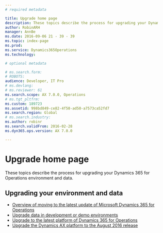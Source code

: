 ```yaml
---
# required metadata

title: Upgrade home page
description: These topics describe the process for upgrading your Dynamics 365 for Operations environment and data.
author: RobinARH
manager: AnnBe
ms.date: 2016-09-06 21 - 39 - 39
ms.topic: index-page
ms.prod: 
ms.service: Dynamics365Operations
ms.technology: 

# optional metadata

# ms.search.form: 
# ROBOTS: 
audience: Developer, IT Pro
# ms.devlang: 
# ms.reviewer: 61
ms.search.scope: AX 7.0.0, Operations
# ms.tgt_pltfrm: 
ms.custom: 189723
ms.assetid: 998bd849-ce82-4f50-ad50-a7573ca52fd7
ms.search.region: Global
# ms.search.industry: 
ms.author: robinr
ms.search.validFrom: 2016-02-28
ms.dyn365.ops.version: AX 7.0.0

---
```


# Upgrade home page

These topics describe the process for upgrading your Dynamics 365 for Operations environment and data.

Upgrading your environment and data
-----------------------------------

-   [Overview of moving to the latest update of Microsoft Dynamics 365 for Operations](upgrade-latest-update.md)
-   [Upgrade data in development or demo environments](upgrade-data-to-latest-update.md)
-   [Upgrade to the latest platform of Dynamics 365 for Operations](upgrade-latest-platform-update.md)
-   [Upgrade the Dynamics AX platform to the August 2016 release](update-platform-each-release.md)




